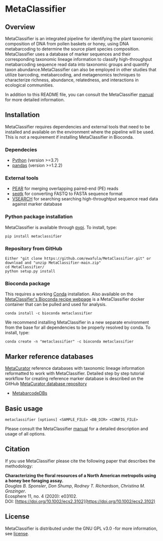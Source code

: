# MetaClassifier
## Overview
MetaClassifier is an integrated pipeline for identifying the plant taxonomic composition of DNA from pollen baskets or honey, using DNA metabarcoding to determine the source plant species composition. MetaClassifier uses a database of marker sequences and their corresponding taxonomic lineage information to classify high-throughput metabarcoding sequence read data into taxonomic groups and quantify taxon abundance.MetaClassifier can also be employed in other studies that utilize barcoding, metabarcoding, and metagenomics techniques to characterize richness, abundance, relatedness, and interactions in ecological communities.

In addition to this README file, you can consult the MetaClassifier [manual](https://github.com/ewafula/MetaClassifier/blob/main/docs/MetaClassifier.md) for more detailed information.

## Installation
MetaClassifier requires dependencies and external tools that need to be installed and available on the environment where the pipeline will be used. This is not a requirement if installing MetaClassifier in Bioconda.

### Dependecies

* [Python](https://www.python.org/) (version >=3.7)
* [pandas](https://pandas.pydata.org/) (version >=1.2.2)

### External tools
* [PEAR](https://cme.h-its.org/exelixis/web/software/pear/) for merging overlapping paired-end (PE) reads
* [seqtk](https://github.com/lh3/seqtk/) for converting FASTQ to FASTA sequence format
* [VSEARCH](https://github.com/torognes/vsearch/) for searching searching high-throughtput sequence read data against marker database

### Python package installation
MetaClassifier is available through [pypi](https://pypi.python.org/pypi/metaclassifier). To install, type:
```
pip install metaclassifier
```
### Repository from GitHub
```
Either "git clone https://github.com/ewafula/MetaClassifier.git" or download and "unzip MetaClassifier-main.zip"
cd MetaClassifier/
python setup.py install
```
### Bioconda package
This requires a working [Conda](https://docs.conda.io/en/latest/miniconda.html#) installation. Also available on the [MetaClassifier's Bioconda recipe webpage](https://bioconda.github.io/recipes/metaclassifier/README.html?highlight=metaclassifier#link-to-this-page) is a MetaClassifier docker container that can be pulled and used for analysis.   
```
conda install -c bioconda metaclassifier
```
We recommend installing MetaClassifier in a new separate environment from the base for all dependencies to be properly resolved by conda. To install, type:
```
conda create -n "metaclassifier" -c bioconda metaclassifier
```
## Marker reference databases
[MetaCurator](https://github.com/RTRichar/MetaCurator) reference databases with taxonomic lineage information reformatted to work with MetaClassifier. Detailed step by step tutorial workflow for creating reference marker database is described on the GitHub [MetaCurator database repository](https://github.com/RTRichar/MetabarcodeDBsV2/blob/master/Workflow.md)
* [MetabarcodeDBs](http://bigdata.bx.psu.edu/MetaClassifier_databases/)

## Basic usage
```
metaclassifier [options] <SAMPLE_FILE> <DB_DIR> <CONFIG_FILE>
```

Please consult the MetaClassifier [manual](https://github.com/ewafula/MetaClassifier/blob/main/docs/MetaClassifier.md) for a detailed description and usage of all options.

## Citation
If you use MetaClassifier please cite the following paper that describes the methodology:

**Characterizing the floral resources of a North American metropolis using a honey bee foraging assay.**  
_Douglas B. Sponsler_, _Don Shump_,  _Rodney T. Richardson_,  _Christina M. Grozinger_.  
Ecosphere 11, no. 4 (2020): e03102.   
DOI: [https://doi.org/10.1002/ecs2.3102](https://doi.org/10.1002/ecs2.3102)

## License
MetaClassifier is distributed under the GNU GPL v3.0 -for more information, see [license](https://github.com/ewafula/MetaClassifier/blob/main/LICENSE).
